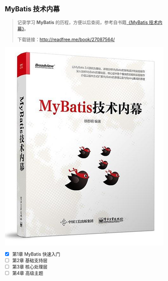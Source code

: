 ## MyBatis 技术内幕

> 记录学习 **MyBatis** 的历程，方便以后查阅，参考自书籍[《MyBatis 技术内幕》](https://book.douban.com/subject/27087564/)。
>
> 下载链接：<http://readfree.me/book/27087564/> 

![MyBatis 技术内幕](assets/s29493563.jpg)

- [x] 第1章 MyBatis 快速入门
- [ ] 第2章 基础支持层
- [ ] 第3章 核心处理层
- [ ] 第4章 高级主题